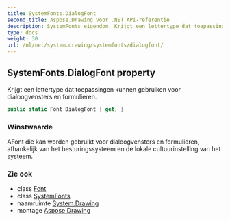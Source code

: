 ```yaml
---
title: SystemFonts.DialogFont
second_title: Aspose.Drawing voor .NET API-referentie
description: SystemFonts eigendom. Krijgt een lettertype dat toepassingen kunnen gebruiken voor dialoogvensters en formulieren.
type: docs
weight: 30
url: /nl/net/system.drawing/systemfonts/dialogfont/
---
```

## SystemFonts.DialogFont property

Krijgt een lettertype dat toepassingen kunnen gebruiken voor dialoogvensters en formulieren.

```csharp
public static Font DialogFont { get; }
```

### Winstwaarde

AFont die kan worden gebruikt voor dialoogvensters en formulieren, afhankelijk van het besturingssysteem en de lokale cultuurinstelling van het systeem.

### Zie ook

* class [Font](../../font/)
* class [SystemFonts](../)
* naamruimte [System.Drawing](../../systemfonts/)
* montage [Aspose.Drawing](../../../)


